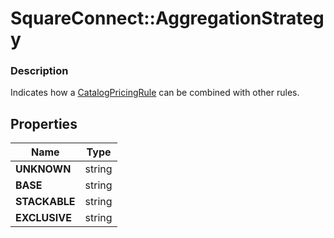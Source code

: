 # SquareConnect::AggregationStrategy

### Description

Indicates how a [CatalogPricingRule](#type-catalogpricingrule) can be combined with other rules.

## Properties
Name | Type
------------ | -------------
**UNKNOWN** | string
**BASE** | string
**STACKABLE** | string
**EXCLUSIVE** | string


